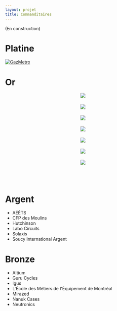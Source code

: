 ```yaml
---
layout: projet
title: Commanditaires
---
```


(En construction)


Platine
==

<a href="http://www.gazmetro.com">
<img borders="0" src="http://www.regionthetford.com/fichiersUpload/actualites/archives/20110418134925Logo-Gaz-Metro_FR_RGB.jpg" alt="GazMetro"></a>



Or
==

<div align="center" style="margin-left:auto;margin-right:auto;margin-bottom:20px;position:relative;display:block;width:300px;vertical-align:middle;text-align:center">
<img src="http://www.etsmtl.ca/ETS/media/Prive/logo/ETS-rouge-devise-impr-fond_transparent.png">
</div>


<div align="center" style="margin-left:auto;margin-right:auto;margin-bottom:20px;position:relative;display:block;width:300px;vertical-align:middle;text-align:center">
<img src="http://i.imgur.com/1fENIxv.png">
</div>
<!--<img borders="0" src="http://i.imgur.com/1fENIxv.png" hspace="195" width="450" height="150" alt="BoreaConstruction">
-->

<div align="center" style="margin-left:auto;margin-right:auto;margin-bottom:20px;position:relative;display:block;width:300px;vertical-align:middle;text-align:center">
<img src="http://www.etsmtl.ca/ETS/media/ImagesETS/Reseau/Logo/fdetsweb_1.jpg">
</div>


<div align="center" style="margin-left:auto;margin-right:auto;margin-bottom:20px;position:relative;display:block;width:300px;vertical-align:middle;text-align:center">
<a href="http://www.futek.com"><img src="http://ww1.prweb.com/prfiles/2007/11/13/255770/blacklogo2.gif"></a>
</div>

<div align="center" style="margin-left:auto;margin-right:auto;margin-bottom:20px;position:relative;display:block;width:300px;vertical-align:middle;text-align:center">
<a href="http://www.kvaser.com/"><img src="http://www.pi-innovo.com/assets/media/logo/kvaser_logo.jpg"></a>
</div>

<div align="center" style="margin-left:auto;margin-right:auto;margin-bottom:20px;position:relative;display:block;width:300px;vertical-align:middle;text-align:center">
<img src="http://repertoiremci.com/files/formidable/logo2-200x140.png">
</div>



<div align="center" style="margin-left:auto;margin-right:auto;margin-bottom:20px;position:relative;display:block;width:300px;vertical-align:middle;text-align:center">
<img src="http://upload.wikimedia.org/wikipedia/ru/thumb/2/2e/SKF-Logo.svg/744px-SKF-Logo.svg.png">
</div>


<div style="clear: both;"> </div>

<br>
<br>

Argent
======
<ul>
<li>AÉÉTS</li>

<li>CFP des Moulins</li>

<li>Hutchinson</li>

<li>Labo Circuits</li>

<li>Solaxis</li>

<li>Soucy International Argent</li>
</ul>


Bronze
======
<ul>
<li>Altium</li>

<li>Guru Cycles</li>

<li>Igus</li>

<li>L'École des Métiers de l'Équipement de Montréal</li>

<li>Mirazed</li>

<li>Nanuk Cases</li>

<li>Neutronics</li>
</ul>

<br>
<br>
